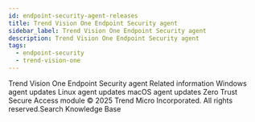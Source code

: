```yaml
---
id: endpoint-security-agent-releases
title: Trend Vision One Endpoint Security agent
sidebar_label: Trend Vision One Endpoint Security agent
description: Trend Vision One Endpoint Security agent
tags:
  - endpoint-security
  - trend-vision-one
---
```


 Trend Vision One Endpoint Security agent Related information Windows agent updates Linux agent updates macOS agent updates Zero Trust Secure Access module © 2025 Trend Micro Incorporated. All rights reserved.Search Knowledge Base